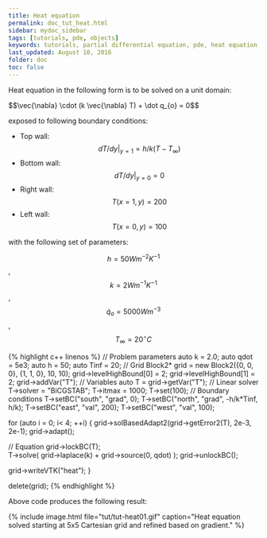 ```yaml
---
title: Heat equation
permalink: doc_tut_heat.html
sidebar: mydoc_sidebar
tags: [tutorials, pde, objects]
keywords: tutorials, partial differential equation, pde, heat equation, steady
last_updated: August 10, 2016
folder: doc
toc: false
---
```


Heat equation in the following form is to be solved on a unit domain:

<p> $$\vec{\nabla} \cdot (k \vec{\nabla} T) + \dot q_{o} = 0$$ </p>

exposed to following boundary conditions:

* Top wall:
   $${dT}/{dy}\Big|_{y=1} = {h}/{k}(T - T_{\infty})$$
* Bottom wall:
    $${dT}/{dy}\Big|_{y=0} = 0$$
* Right wall:
    $$T(x=1, y) = 200$$
* Left wall:
    $$T(x=0, y) = 100$$

with the following set of parameters:

$$h = 50  W m^{-2}K^{-1}$$, 
$$k = 2  W m^{-1}K^{-1}$$, 
$$\dot q_o = 5000 W m^{-3}$$, 
$$T_{\infty} = 20 ^{\circ} C$$

{% highlight c++ linenos %}
 // Problem parameters
 auto k = 2.0; auto qdot = 5e3; auto h = 50; auto Tinf = 20;
 // Grid
 Block2* grid = new Block2({0, 0, 0}, {1, 1, 0}, 10, 10); 
 grid->levelHighBound[0] = 2; 
 grid->levelHighBound[1] = 2; 
 grid->addVar("T"); 
 // Variables
 auto T = grid->getVar("T");
 // Linear solver
 T->solver = "BiCGSTAB";
 T->itmax = 1000; 
 T->set(100); 
 // Boundary conditions
 T->setBC("south", "grad", 0); 
 T->setBC("north", "grad", -h/k*Tinf, h/k);
 T->setBC("east", "val", 200); 
 T->setBC("west", "val", 100); 
  
 for (auto i = 0; i< 4; ++i) {
   grid->solBasedAdapt2(grid->getError2(T), 2e-3, 2e-1);
   grid->adapt();  
    
   // Equation 
   grid->lockBC(T); 	
   T->solve( grid->laplace(k) 
 	      + grid->source(0, qdot) ); 
   grid->unlockBC();
    
   grid->writeVTK("heat"); 
 }
    
 delete(grid); 
{% endhighlight %}

Above code produces the following result:

{% include image.html file="tut/tut-heat01.gif" caption="Heat equation solved starting at 5x5 Cartesian grid and refined based on gradient." %}





